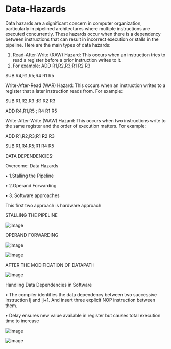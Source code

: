 # Data-Hazards

Data hazards are a significant concern in computer organization, particularly in pipelined architectures where multiple instructions are executed concurrently. These hazards occur when there is a dependency between instructions that can result in incorrect execution or stalls in the pipeline. Here are the main types of data hazards:
1.	Read-After-Write (RAW) Hazard: This occurs when an instruction tries to read a register before a prior instruction writes to it.
2.	 For example:
ADD R1,R2,R3;R1 R2 R3

SUB R4,R1,R5;R4 R1 R5

Write-After-Read (WAR) Hazard: This occurs when an instruction writes to a register that a later instruction reads from.
For example:

SUB R1,R2,R3  ;R1 R2 R3

ADD R4,R1,R5 ; R4 R1 R5

Write-After-Write (WAW) Hazard: This occurs when two instructions write to the same register and the order of execution matters.
For example:

ADD R1,R2,R3;R1 R2 R3

SUB R1,R4,R5;R1 R4 R5

DATA DEPENDENCIES:
 
Overcome: Data Hazards

•	1.Stalling the Pipeline

•	2.Operand Forwarding

•	3. Software approaches


This first two approach is hardware approach

STALLING THE PIPELINE
 
![image](https://github.com/Noorjahan22/Data-Hazards/assets/168285209/9cca8734-411a-41ac-8c51-83921daf7875)

OPERAND FORWARDING

![image](https://github.com/Noorjahan22/Data-Hazards/assets/168285209/aa3ea52c-198b-4430-a299-bfd06d874e82)


![image](https://github.com/Noorjahan22/Data-Hazards/assets/168285209/e48e3285-b569-4a1e-a019-857ce7618906)

AFTER THE MODIFICATION OF  DATAPATH

![image](https://github.com/Noorjahan22/Data-Hazards/assets/168285209/4b682989-4885-41b3-9c0a-b043473fa3ed)

Handling Data Dependencies in Software

•	The compiler identifies the data dependency between two successive instruction Ij and Ij+1. And insert three explicit NOP instruction between them.

•	Delay ensures new value available in register but causes total execution time to increase

![image](https://github.com/Noorjahan22/Data-Hazards/assets/168285209/f39006be-d25f-4dc5-aa98-5e3d76081081)

![image](https://github.com/Noorjahan22/Data-Hazards/assets/168285209/ebb0c879-f54c-41a2-9e0f-1fdce8705585)









